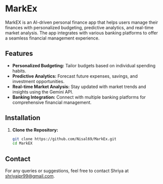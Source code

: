 # MarkEx

MarkEX is an AI-driven personal finance app that helps users manage their finances with personalized budgeting, predictive analytics, and real-time market analysis. The app integrates with various banking platforms to offer a seamless financial management experience.

## Features

- **Personalized Budgeting:** Tailor budgets based on individual spending habits.
- **Predictive Analytics:** Forecast future expenses, savings, and investment opportunities.
- **Real-time Market Analysis:** Stay updated with market trends and insights using the Gemini API.
- **Banking Integration:** Connect with multiple banking platforms for comprehensive financial management.

## Installation

1. **Clone the Repository:**
   ```bash
   git clone https://github.com/Nisal69/MarkEx.git
   cd MarkEX

## Contact

For any queries or suggestions, feel free to contact Shriya at shriyajpr99@gmail.com.

   
